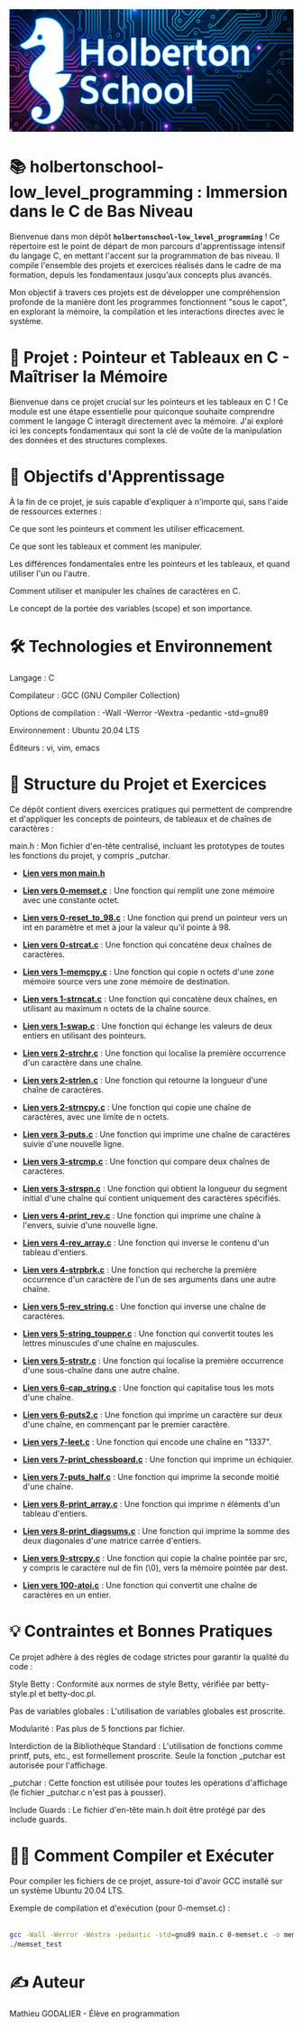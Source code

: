 <img src= "https://github.com/Mathieu7483/Aiko78-Photgraphy/blob/main/img/holberton%20modif.png">

# 📚 holbertonschool-low_level_programming : Immersion dans le C de Bas Niveau

Bienvenue dans mon dépôt **`holbertonschool-low_level_programming`** ! Ce répertoire est le point de départ de mon parcours d'apprentissage intensif du langage C, en mettant l'accent sur la programmation de bas niveau. Il compile l'ensemble des projets et exercices réalisés dans le cadre de ma formation, depuis les fondamentaux jusqu'aux concepts plus avancés.

Mon objectif à travers ces projets est de développer une compréhension profonde de la manière dont les programmes fonctionnent "sous le capot", en explorant la mémoire, la compilation et les interactions directes avec le système.


# 🔗 Projet : Pointeur et Tableaux en C - Maîtriser la Mémoire
Bienvenue dans ce projet crucial sur les pointeurs et les tableaux en C ! Ce module est une étape essentielle pour quiconque souhaite comprendre comment le langage C interagit directement avec la mémoire. J'ai exploré ici les concepts fondamentaux qui sont la clé de voûte de la manipulation des données et des structures complexes.

# 🎯 Objectifs d'Apprentissage
À la fin de ce projet, je suis capable d'expliquer à n'importe qui, sans l'aide de ressources externes :

Ce que sont les pointeurs et comment les utiliser efficacement.

Ce que sont les tableaux et comment les manipuler.

Les différences fondamentales entre les pointeurs et les tableaux, et quand utiliser l'un ou l'autre.

Comment utiliser et manipuler les chaînes de caractères en C.

Le concept de la portée des variables (scope) et son importance.

# 🛠️ Technologies et Environnement
Langage : C

Compilateur : GCC (GNU Compiler Collection)

Options de compilation : -Wall -Werror -Wextra -pedantic -std=gnu89

Environnement : Ubuntu 20.04 LTS

Éditeurs : vi, vim, emacs

# 📖 Structure du Projet et Exercices
Ce dépôt contient divers exercices pratiques qui permettent de comprendre et d'appliquer les concepts de pointeurs, de tableaux et de chaînes de caractères :

main.h : Mon fichier d'en-tête centralisé, incluant les prototypes de toutes les fonctions du projet, y compris _putchar.
* **[Lien vers mon main.h]()**

* **[Lien vers 0-memset.c](https://github.com/Mathieu7483/holbertonschool-low_level_programming/blob/main/pointers_arrays_strings/0-memset.c)** : Une fonction qui remplit une zone mémoire avec une constante octet.

* **[Lien vers 0-reset_to_98.c](https://github.com/Mathieu7483/holbertonschool-low_level_programming/blob/main/pointers_arrays_strings/0-reset_to_98.c)** : Une fonction qui prend un pointeur vers un int en paramètre et met à jour la valeur qu'il pointe à 98.

* **[Lien vers 0-strcat.c](https://github.com/Mathieu7483/holbertonschool-low_level_programming/blob/main/pointers_arrays_strings/0-strcat.c)** : Une fonction qui concatène deux chaînes de caractères.

* **[Lien vers 1-memcpy.c](https://github.com/Mathieu7483/holbertonschool-low_level_programming/blob/main/pointers_arrays_strings/1-memcpy.c)** : Une fonction qui copie n octets d'une zone mémoire source vers une zone mémoire de destination.

* **[Lien vers 1-strncat.c](https://github.com/Mathieu7483/holbertonschool-low_level_programming/blob/main/pointers_arrays_strings/1-strncat.c)** : Une fonction qui concatène deux chaînes, en utilisant au maximum n octets de la chaîne source.

* **[Lien vers 1-swap.c](https://github.com/Mathieu7483/holbertonschool-low_level_programming/blob/main/pointers_arrays_strings/1-swap.c)** : Une fonction qui échange les valeurs de deux entiers en utilisant des pointeurs.

* **[Lien vers 2-strchr.c](https://github.com/Mathieu7483/holbertonschool-low_level_programming/blob/main/pointers_arrays_strings/2-strchr.c)** : Une fonction qui localise la première occurrence d'un caractère dans une chaîne.

* **[Lien vers 2-strlen.c](https://github.com/Mathieu7483/holbertonschool-low_level_programming/blob/main/pointers_arrays_strings/2-strlen.c)** : Une fonction qui retourne la longueur d'une chaîne de caractères.

* **[Lien vers 2-strncpy.c](https://github.com/Mathieu7483/holbertonschool-low_level_programming/blob/main/pointers_arrays_strings/2-strncpy.c)** : Une fonction qui copie une chaîne de caractères, avec une limite de n octets.

* **[Lien vers 3-puts.c](https://github.com/Mathieu7483/holbertonschool-low_level_programming/blob/main/pointers_arrays_strings/3-puts.c)** : Une fonction qui imprime une chaîne de caractères suivie d'une nouvelle ligne.

* **[Lien vers 3-strcmp.c](https://github.com/Mathieu7483/holbertonschool-low_level_programming/blob/main/pointers_arrays_strings/3-strcmp.c)** : Une fonction qui compare deux chaînes de caractères.

* **[Lien vers 3-strspn.c](https://github.com/Mathieu7483/holbertonschool-low_level_programming/blob/main/pointers_arrays_strings/3-strspn.c)** : Une fonction qui obtient la longueur du segment initial d'une chaîne qui contient uniquement des caractères spécifiés.

* **[Lien vers 4-print_rev.c](https://github.com/Mathieu7483/holbertonschool-low_level_programming/blob/main/pointers_arrays_strings/4-print_rev.c)** : Une fonction qui imprime une chaîne à l'envers, suivie d'une nouvelle ligne.

* **[Lien vers 4-rev_array.c](https://github.com/Mathieu7483/holbertonschool-low_level_programming/blob/main/pointers_arrays_strings/4-rev_array.c)** : Une fonction qui inverse le contenu d'un tableau d'entiers.

* **[Lien vers 4-strpbrk.c](https://github.com/Mathieu7483/holbertonschool-low_level_programming/blob/main/pointers_arrays_strings/4-strpbrk.c)** : Une fonction qui recherche la première occurrence d'un caractère de l'un de ses arguments dans une autre chaîne.

* **[Lien vers 5-rev_string.c](https://github.com/Mathieu7483/holbertonschool-low_level_programming/blob/main/pointers_arrays_strings/5-rev_string.c)** : Une fonction qui inverse une chaîne de caractères.

* **[Lien vers 5-string_toupper.c](https://github.com/Mathieu7483/holbertonschool-low_level_programming/blob/main/pointers_arrays_strings/5-string_toupper.c)** : Une fonction qui convertit toutes les lettres minuscules d'une chaîne en majuscules.

* **[Lien vers 5-strstr.c](https://github.com/Mathieu7483/holbertonschool-low_level_programming/blob/main/pointers_arrays_strings/5-strstr.c)** : Une fonction qui localise la première occurrence d'une sous-chaîne dans une autre chaîne.

* **[Lien vers 6-cap_string.c](https://github.com/Mathieu7483/holbertonschool-low_level_programming/blob/main/pointers_arrays_strings/6-cap_string.c)** : Une fonction qui capitalise tous les mots d'une chaîne.

* **[Lien vers 6-puts2.c](https://github.com/Mathieu7483/holbertonschool-low_level_programming/blob/main/pointers_arrays_strings/6-puts2.c)** : Une fonction qui imprime un caractère sur deux d'une chaîne, en commençant par le premier caractère.

* **[Lien vers 7-leet.c](https://github.com/Mathieu7483/holbertonschool-low_level_programming/blob/main/pointers_arrays_strings/7-leet.c)** : Une fonction qui encode une chaîne en "1337".

* **[Lien vers 7-print_chessboard.c](https://github.com/Mathieu7483/holbertonschool-low_level_programming/blob/main/pointers_arrays_strings/7-print_chessboard.c)** : Une fonction qui imprime un échiquier.

* **[Lien vers 7-puts_half.c](https://github.com/Mathieu7483/holbertonschool-low_level_programming/blob/main/pointers_arrays_strings/7-puts_half.c)** : Une fonction qui imprime la seconde moitié d'une chaîne.

* **[Lien vers 8-print_array.c](https://github.com/Mathieu7483/holbertonschool-low_level_programming/blob/main/pointers_arrays_strings/8-print_array.c)** : Une fonction qui imprime n éléments d'un tableau d'entiers.

* **[Lien vers 8-print_diagsums.c](https://github.com/Mathieu7483/holbertonschool-low_level_programming/blob/main/pointers_arrays_strings/8-print_diagsums.c)** : Une fonction qui imprime la somme des deux diagonales d'une matrice carrée d'entiers.

* **[Lien vers 9-strcpy.c](https://github.com/Mathieu7483/holbertonschool-low_level_programming/blob/main/pointers_arrays_strings/9-strcpy.c)** : Une fonction qui copie la chaîne pointée par src, y compris le caractère nul de fin (\0), vers la mémoire pointée par dest.

* **[Lien vers 100-atoi.c](https://github.com/Mathieu7483/holbertonschool-low_level_programming/blob/main/pointers_arrays_strings/100-atoi.c)** : Une fonction qui convertit une chaîne de caractères en un entier.


# 💡 Contraintes et Bonnes Pratiques
Ce projet adhère à des règles de codage strictes pour garantir la qualité du code :

Style Betty : Conformité aux normes de style Betty, vérifiée par betty-style.pl et betty-doc.pl.

Pas de variables globales : L'utilisation de variables globales est proscrite.

Modularité : Pas plus de 5 fonctions par fichier.

Interdiction de la Bibliothèque Standard : L'utilisation de fonctions comme printf, puts, etc., est formellement proscrite. Seule la fonction _putchar est autorisée pour l'affichage.

_putchar : Cette fonction est utilisée pour toutes les opérations d'affichage (le fichier _putchar.c n'est pas à pousser).

Include Guards : Le fichier d'en-tête main.h doit être protégé par des include guards.

# 👨‍💻 Comment Compiler et Exécuter
Pour compiler les fichiers de ce projet, assure-toi d'avoir GCC installé sur un système Ubuntu 20.04 LTS.

Exemple de compilation et d'exécution (pour 0-memset.c) :

```bash

gcc -Wall -Werror -Wextra -pedantic -std=gnu89 main.c 0-memset.c -o memset_test
./memset_test
```

# ✍️ Auteur
Mathieu GODALIER - Élève en programmation
